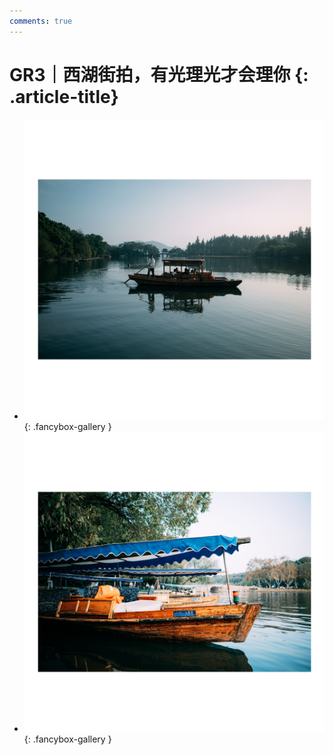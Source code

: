 ```yaml
---
comments: true
---
```


# GR3｜西湖街拍，有光理光才会理你 {: .article-title}

<div class="grid cards" markdown>

- [![img](cff8e077-83d0-444b-8aa7-bc7944f208f6.jpg)](cff8e077-83d0-444b-8aa7-bc7944f208f6.jpg){: .fancybox-gallery }
- [![img](5af66739-6458-48d2-a2db-1ceb74e764a2.jpg)](5af66739-6458-48d2-a2db-1ceb74e764a2.jpg){: .fancybox-gallery }


</div>